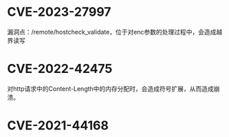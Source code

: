 # CVE-2023-27997

漏洞点：/remote/hostcheck_validate，位于对enc参数的处理过程中，会造成越界读写

# CVE-2022-42475

对http请求中的Content-Length中的内存分配时，会造成符号扩展，从而造成崩溃。

# CVE-2021-44168
